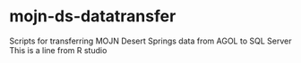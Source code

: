 # mojn-ds-datatransfer
Scripts for transferring MOJN Desert Springs data from AGOL to SQL Server
This is a line from R studio
